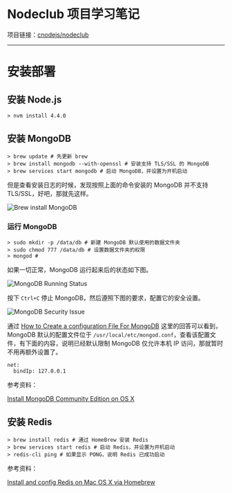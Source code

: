 # Nodeclub 项目学习笔记

项目链接：[cnodejs/nodeclub](https://github.com/cnodejs/nodeclub)

---

# 安装部署

## 安装 Node.js

```shell
> nvm install 4.4.0
```

## 安装 MongoDB

```shell
> brew update # 先更新 brew
> brew install mongodb --with-openssl # 安装支持 TLS/SSL 的 MongoDB
> brew services start mongodb # 启动 MongoDB，并设置为开机启动
```

但是查看安装日志的时候，发现按照上面的命令安装的 MongoDB 并不支持 TLS/SSL，好吧，那就先这样。

![Brew install MongoDB](https://raw.githubusercontent.com/Dream4ever/Pics/master/brew-install-mongodb.png)

### 运行 MongoDB

```shell
> sudo mkdir -p /data/db # 新建 MongoDB 默认使用的数据文件夹
> sudo chmod 777 /data/db # 设置数据文件夹的权限
> mongod #
```

如果一切正常，MongoDB 运行起来后的状态如下图。

![MongoDB Running Status](https://raw.githubusercontent.com/Dream4ever/Pics/master/mongodb-running-status.png)

按下 `Ctrl+C` 停止 MongoDB，然后遵照下图的要求，配置它的安全设置。

![MongoDB Security Issue](https://raw.githubusercontent.com/Dream4ever/Pics/master/mongodb-security-issue.png)

通过 [How to Create a configuration File For MongoDB](https://stackoverflow.com/a/14567161/2667665) 这里的回答可以看到，MongoDB 默认的配置文件位于 `/usr/local/etc/mongod.conf`，查看该配置文件，有下面的内容，说明已经默认限制 MongoDB 仅允许本机 IP 访问，那就暂时不用再额外设置了。

```shell
net:
  bindIp: 127.0.0.1
```

参考资料：

[Install MongoDB Community Edition on OS X](https://docs.mongodb.com/manual/tutorial/install-mongodb-on-os-x/)

## 安装 Redis

```shell
> brew install redis # 通过 HomeBrew 安装 Redis
> brew services start redis # 启动 Redis，并设置为开机启动
> redis-cli ping # 如果显示 PONG，说明 Redis 已成功启动
```

参考资料：

[Install and config Redis on Mac OS X via Homebrew](https://medium.com/@petehouston/install-and-config-redis-on-mac-os-x-via-homebrew-eb8df9a4f298)
